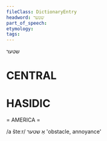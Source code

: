 ```yaml
---
fileClass: DictionaryEntry
headword: שטער
part_of_speech: 
etymology: 
tags: 
---
```

שטער

CENTRAL
========

HASIDIC
=======
= AMERICA = 

/a šteːr/ אַ שטער 'obstacle, annoyance'
